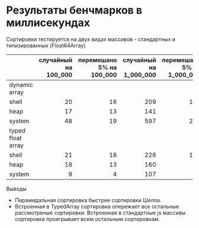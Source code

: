# Результаты бенчмарков в миллисекундах

Сортировки тестируется на двух видах массивов - стандартных и
типизированных (Float64Array)

||случайный на 100_000|перемешано 5% на 100_000|случайный на 1_000_000|перемешано 5% на 1_000_000|случайный на 10_000_000|перемешано 5% на 10_000_000|
|---|---:|---:|---:|---:|---:|---:|
|dynamic array|||||
|shell|20|16|209|176|2507|2134|
|heap|17|13|141|75|2310|878|
|system|48|19|597|248|8967|3166|
|typed float array|||||||
|shell|21|18|228|192|2782|2294|
|heap|18|13|160|88|2456|1007|
|system|9|4|107|51|1225|580|

Выводы
- Пирамидальная сортировка быстрее сортировки Шелла.
- Встроенная в TypedArray сортировка опережает все остальные
  рассмотреные сортировки. Встроенная в стандартные js массивы
  сортировка проигрывает всем остальным сортировкам.
  
